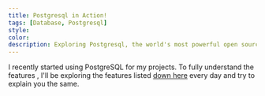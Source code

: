 ```yaml
---
title: Postgresql in Action!
tags: [Database, Postgresql]
style:
color:
description: Exploring Postgresql, the world's most powerful open source RDBMS
---
```


I recently started using PostgreSQL for my projects. To fully understand the features , I'll be exploring the features listed [down here](https://www.postgresql.org/about/) every day and try to explain you the same.
